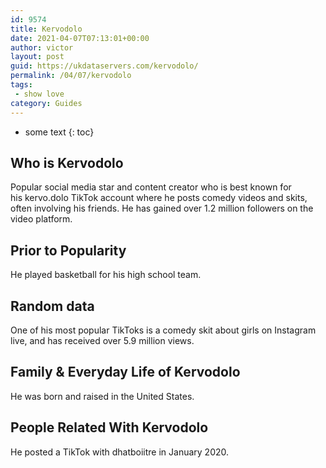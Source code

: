 ```yaml
---
id: 9574
title: Kervodolo
date: 2021-04-07T07:13:01+00:00
author: victor
layout: post
guid: https://ukdataservers.com/kervodolo/
permalink: /04/07/kervodolo
tags:
 - show love
category: Guides
---
```


* some text
{: toc}


## Who is Kervodolo



Popular social media star and content creator who is best known for his kervo.dolo TikTok account where he posts comedy videos and skits, often involving his friends. He has gained over 1.2 million followers on the video platform. 

                
                
                
## Prior to Popularity



He played basketball for his high school team. 

                
                
                
## Random data



One of his most popular TikToks is a comedy skit about girls on Instagram live, and has received over 5.9 million views. 

                
                
                
## Family & Everyday Life of Kervodolo



He was born and raised in the United States. 

                
                
                
## People Related With Kervodolo



He posted a TikTok with dhatboiitre in January 2020. 

                
              
            
          
          
          